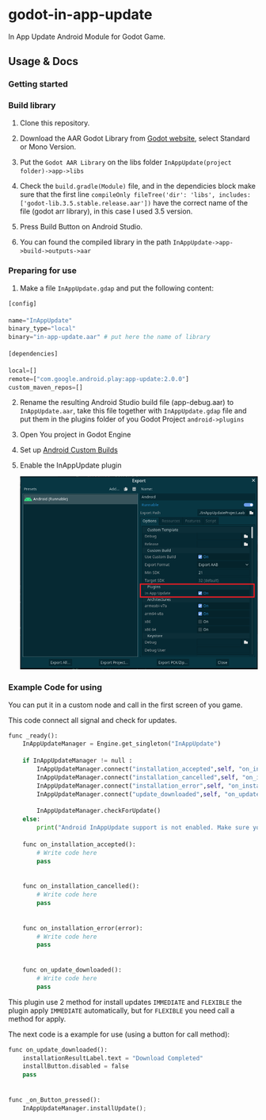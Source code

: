 # godot-in-app-update

In App Update Android Module for Godot Game.

## Usage & Docs

### Getting started

### Build library

1. Clone this repository.

2. Download the AAR Godot Library from [Godot website](https://godotengine.org/download), select Standard or Mono Version.

3. Put the `Godot AAR Library` on the libs folder `InAppUpdate(project folder)->app->libs`

4. Check the `build.gradle(Module)` file, and in the dependicies block make sure that the first line `compileOnly fileTree('dir': 'libs', includes: ['godot-lib.3.5.stable.release.aar'])` have the correct name of the file (godot arr library), in this case I used 3.5 version.

5. Press Build Button on Android Studio.

6. You can found the compiled library in the path `InAppUpdate->app->build->outputs->aar`

### Preparing for use

1. Make a file `InAppUpdate.gdap` and put the following content:

```Python
[config]

name="InAppUpdate"
binary_type="local"
binary="in-app-update.aar" # put here the name of library

[dependencies]

local=[]
remote=["com.google.android.play:app-update:2.0.0"]
custom_maven_repos=[]
```

2. Rename the resulting Android Studio build file (app-debug.aar) to `InAppUpdate.aar`, take this file together with `InAppUpdate.gdap` file and put them in the plugins folder of you Godot Project `android->plugins`

3. Open You project in Godot Engine

4. Set up [Android Custom Builds](https://docs.godotengine.org/en/stable/tutorials/export/android_custom_build.html#doc-android-custom-build)

5. Enable the InAppUpdate plugin

   ![Enabling the plugin](/docImage/InAppUpdatePlugin.png)

### Example Code for using

You can put it in a custom node and call in the first screen of you game.

This code connect all signal and check for updates.

```Python
func _ready():
	InAppUpdateManager = Engine.get_singleton("InAppUpdate")

	if InAppUpdateManager != null :
        InAppUpdateManager.connect("installation_accepted",self, "on_installation_accepted")
		InAppUpdateManager.connect("installation_cancelled",self, "on_installation_cancelled")
		InAppUpdateManager.connect("installation_error",self, "on_installation_error")
		InAppUpdateManager.connect("update_downloaded",self, "on_update_downloaded")

		InAppUpdateManager.checkForUpdate()
	else:
		print("Android InAppUpdate support is not enabled. Make sure you have enabled 'Custom Build' and the InAppUpdate plugin in your Android export settings! InAppUpdate will not work.")

    func on_installation_accepted():
	    # Write code here
	    pass


    func on_installation_cancelled():
	    # Write code here
	    pass


    func on_installation_error(error):
	    # Write code here
	    pass


    func on_update_downloaded():
	    # Write code here
	    pass
```

This plugin use 2 method for install updates `IMMEDIATE` and `FLEXIBLE` the plugin apply `IMMEDIATE` automatically, but for `FLEXIBLE` you need call a method for apply.

The next code is a example for use (using a button for call method):

```Python
func on_update_downloaded():
	installationResultLabel.text = "Download Completed"
	installButton.disabled = false
	pass


func _on_Button_pressed():
	InAppUpdateManager.installUpdate();
```
